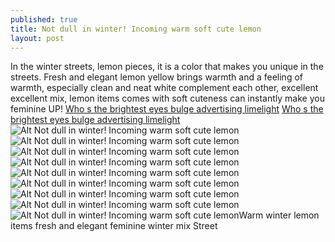 ```yaml
---
published: true
title: Not dull in winter! Incoming warm soft cute lemon
layout: post
---
```

In the winter streets, lemon pieces, it is a color that makes you unique in the streets. Fresh and elegant lemon yellow brings warmth and a feeling of warmth, especially clean and neat white complement each other, excellent excellent mix, lemon items comes with soft cuteness can instantly make you feminine UP! [Who s the brightest eyes bulge advertising limelight](http://nixcase.github.io/2016/03/26/who-s-the-brightest-eyes-bulge-advertising-limelight-bis.html) [Who s the brightest eyes bulge advertising limelight](http://nixcase.github.io/2016/03/26/who-s-the-brightest-eyes-bulge-advertising-limelight-bis.html)![Alt Not dull in winter! Incoming warm soft cute lemon](https://c2.staticflickr.com/8/7656/27189129503_05f28dee31_z.jpg)![Alt Not dull in winter! Incoming warm soft cute lemon](https://c2.staticflickr.com/8/7292/27522048720_285cc8af17_z.jpg)![Alt Not dull in winter! Incoming warm soft cute lemon](https://c2.staticflickr.com/8/7376/27522054350_d67228f556_z.jpg)![Alt Not dull in winter! Incoming warm soft cute lemon](https://c2.staticflickr.com/8/7382/27189152253_7ba3b47855_z.jpg)![Alt Not dull in winter! Incoming warm soft cute lemon](https://c2.staticflickr.com/8/7410/27699691192_c82f42fc04_z.jpg)![Alt Not dull in winter! Incoming warm soft cute lemon](https://c2.staticflickr.com/8/7188/27189170113_e6bda679dc_z.jpg)![Alt Not dull in winter! Incoming warm soft cute lemon](https://c2.staticflickr.com/8/7476/27522088210_14c446a8c6_z.jpg)![Alt Not dull in winter! Incoming warm soft cute lemon](https://c2.staticflickr.com/8/7370/27522103230_5c668c9bc3_z.jpg)![Alt Not dull in winter! Incoming warm soft cute lemon](https://c2.staticflickr.com/8/7304/27800413385_456f8e37f9_z.jpg)Warm winter lemon items fresh and elegant feminine winter mix Street